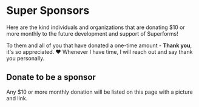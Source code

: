 
<Message />

<Head title="Super Sponsors" />

# Super Sponsors

Here are the kind individuals and organizations that are donating $10 or more monthly to the future development and support of Superforms!

<Sponsors />

To them and all of you that have donated a one-time amount - **Thank you**, it's so appreciated. ❤️ Whenever I have time, I will reach out and say thank you personally.

## Donate to be a sponsor

Any $10 or more monthly donation will be listed on this page with a picture and link.

<Sponsor />
